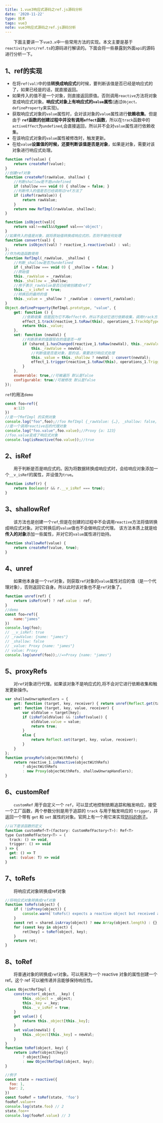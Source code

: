 ```yaml
---
title: 1.vue3响应式源码之ref.js源码分析
date: '2020-11-22'
type: 技术
tags: vue3
note: vue3响应式源码之ref.js源码分析
---
```

&#8195;&#8195;下面主要讲一下`vue3.x`中一些常用方法的实现。本文主要是基于`reactivity/src/ref.ts`的源码进行解读的。下面会将一些暴露到外面`api`的源码进行分析一下。
## 1、ref的实现
+ 在将`ref(val)`中的值**转换成响应式**的时候，要判断该值是否已经是响应式的了，如果已经是的话，就直接返回。
+ 如果传入的值不是一个对象，则直接返回原值。否则调用`reactive`方法将对象变成响应式对象。**响应式对象上有响应式的`value`属性**(通过`Object。defineProperty`来实现)。
+ 获取响应式对象的`value`属性时，会对该对象的`value`属性进行**依赖收集**。但是由于 **`ref`函数的创建过程中并没有调用`effect`函数**，所以在`track`函数中的`activeEffect`为`undefined`,会直接返回，所以并不会对`value`属性进行依赖收集。
+ 在该响应式对象的`value`属性被修改时，触发更新。
+ 在给`value`**设置值的时候，还要判断该值是否是对象**，如果是对象，需要对该对象进行响应式处理。
```js
function ref(value) {
    return createRef(value);
}
//创建ref对象
function createRef(rawValue, shallow) {
    //判断shallow是不是undefined
    if (shallow === void 0) { shallow = false; }
    //判断传入的值是否已经调用过ref方法了
    if (isRef(rawValue)) {
        return rawValue;
    }
    return new RefImpl(rawValue, shallow);
}

function isObject(val){
    return val!==null&&typeof val==='object';
}
//如果传入的值是对象，就将原始值转换成响应式的，否则不做任何处理
function convert(val) {
    return isObject(val) ? reactive_1.reactive(val) : val;
};
//作为构造函数使用
function RefImpl(_rawValue, _shallow) {
    //判断_shallow是否为undefined
    if (_shallow === void 0) { _shallow = false; }
    //原始值
    this._rawValue = _rawValue;
    this._shallow = _shallow;
    //用于表示_rawValue是否已经被创建成ref了
    this.__v_isRef = true;
    //转换后的最终的值
    this._value = _shallow ? _rawValue : convert(_rawValue);
}
Object.defineProperty(RefImpl.prototype, "value", {
    get: function () {
        //依赖收集 但是因为它不再effect中，所以不会对它进行依赖收集，调用track方法时，activeEffect为undefined
        effect_1.track(reactive_1.toRaw(this), operations_1.TrackOpTypes.GET, 'value');
        return this._value;
    },
    set: function (newVal) {
        //判断原来的值跟现在的值是否一样
        if (shared_1.hasChanged(reactive_1.toRaw(newVal), this._rawValue)) {
            this._rawValue = newVal;
            //判断值是否是对象，是的话，需要进行响应式处理
            this._value = this._shallow ? newVal : convert(newVal);
            effect_1.trigger(reactive_1.toRaw(this), operations_1.TriggerOpTypes.SET, 'value', newVal);
        }
    },
    enumerable: true,//可被遍历 默认是false
    configurable: true//可被修改 默认是false
});
```
`ref`的用法`demo`
```js
const foo=ref({
    a:123
})
//是一个RefImpl 的实例对象
console.log("foo",foo);//foo RefImpl {_rawValue: {…}, _shallow: false, __v_isRef: true, _value: Proxy}
//是一个调用reactive后的代理对象
console.log("foo.value",foo.value);//Proxy {a: 123}
//foo.value变成了响应式对象
console.log(isReactive(foo.value));//true
```

## 2、isRef
&#8195;&#8195;用于判断是否是响应式的。因为将数据转换成响应式时，会给响应对象添加一个`__v_isRef`的属性，并设值为`true`。
```js
function isRef(r) {
    return Boolean(r && r.__v_isRef === true);
}
```

## 3、shallowRef
&#8195;&#8195;该方法也是创建一个`ref`,但是在创建的过程中不会调用`reactive`方法将值转换成响应式对象。对它转换后的`value`值也不会做响应式代理。
该方法本质上就是给**传入的对象**添加一些属性，并对它的`value`属性进行劫持。
```js
function shallowRef(value) {
    return createRef(value, true);
}
```

## 4、unref
&#8195;&#8195;如果他本身是一个`ref`对象，则获取`ref`对象的`value`属性对应的值（是一个代理对象），否则返回它自身。所以此时该对象也不是`ref`对象了。
```js
function unref(ref) {
    return isRef(ref) ? ref.value : ref;
}
//demo
const foo=ref({
    name:"james"
})
console.log(foo);
// __v_isRef: true
// _rawValue: {name: "james"}
// _shallow: false
// _value: Proxy {name: "james"}
// value: Proxy
console.log(unref(foo));//=>Proxy {name: "james"}
```
## 5、proxyRefs
&#8195;&#8195;对`ref`对象进行代理。如果该对象不是响应式的,将不会对它进行依赖收集和触发更新操作。
```js
var shallowUnwrapHandlers = {
    get: function (target, key, receiver) { return unref(Reflect.get(target, key, receiver)); },
    set: function (target, key, value, receiver) {
        var oldValue = target[key];
        if (isRef(oldValue) && !isRef(value)) {
            oldValue.value = value;
            return true;
        }
        else {
            return Reflect.set(target, key, value, receiver);
        }
    }
};
function proxyRefs(objectWithRefs) {
    return reactive_1.isReactive(objectWithRefs)
        ? objectWithRefs
        : new Proxy(objectWithRefs, shallowUnwrapHandlers);
}
```
## 6、customRef
&#8195;&#8195;`customRef` 用于自定义一个 `ref`，可以显式地控制依赖追踪和触发响应，接受一个工厂函数，两个参数分别是用于追踪的 `track` 与用于触发响应的 `trigger`，并返回一个带有 `get` 和 `set` 属性的对象。官网上有一个用它来实现[防抖的例子](https://composition-api.vuejs.org/zh/api.html#customref)。
```js
//以下是该函数的定义
function customRef<T>(factory: CustomRefFactory<T>): Ref<T>
type CustomRefFactory<T> = (
  track: () => void,
  trigger: () => void
) => {
  get: () => T
  set: (value: T) => void
}
```
## 7、toRefs
&#8195;&#8195;将响应式对象转换成ref对象
```js
//将响应式对象转换成ref对象
function toRefs(object) {
    if ( !isProxy(object)) {
        console.warn(`toRefs() expects a reactive object but received a plain one.`);
    }
    const ret = shared.isArray(object) ? new Array(object.length) : {};
    for (const key in object) {
        ret[key] = toRef(object, key);
    }
    return ret;
}
```
## 8、toRef
&#8195;&#8195;将普通对象的转换成`ref`对象。可以用来为一个 reactive 对象的属性创建一个 ref。这个 ref 可以被传递并且能够保持响应性。
```js
class ObjectRefImpl {
    constructor(_object, _key) {
        this._object = _object;
        this._key = _key;
        this.__v_isRef = true;
    }
    get value() {
        return this._object[this._key];
    }
    set value(newVal) {
        this._object[this._key] = newVal;
    }
}
function toRef(object, key) {
    return isRef(object[key])
        ? object[key]
        : new ObjectRefImpl(object, key);
}
```
```js
//例子
const state = reactive({
  foo: 1,
  bar: 2,
})
const fooRef = toRef(state, 'foo')
fooRef.value++
console.log(state.foo) // 2
state.foo++
console.log(fooRef.value) // 3
```
